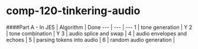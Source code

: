 # comp-120-tinkering-audio

####Part A - In JES
 | Algorithm | Done
--- | --- | ---
1 | tone generation | Y
2 | tone combination | Y
3 | audio splice and swap |
4 | audio envelopes and echoes |
5 | parsing tokens into audio |
6 | random audio generation |

